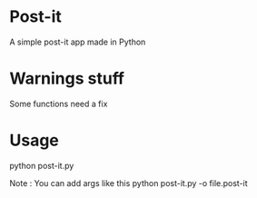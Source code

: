 # Post-it
A simple post-it app made in Python

# Warnings stuff
Some functions need a fix

# Usage
python post-it.py

Note : You can add args like this
python post-it.py -o file.post-it
